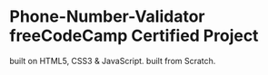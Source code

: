 # Phone-Number-Validator freeCodeCamp Certified Project
built on HTML5, CSS3 & JavaScript. 
built from Scratch.
